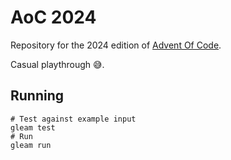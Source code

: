 # AoC 2024

Repository for the 2024 edition of [Advent Of Code](https://adventofcode.com/2024).

Casual playthrough 😅.

## Running

```console
# Test against example input
gleam test
# Run
gleam run
```

